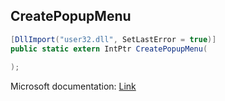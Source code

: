 ## CreatePopupMenu

```csharp
[DllImport("user32.dll", SetLastError = true)]
public static extern IntPtr CreatePopupMenu(
   
);
```

Microsoft documentation: [Link](https://docs.microsoft.com/en-us/windows/win32/api/winuser/nf-winuser-createpopupmenu)
